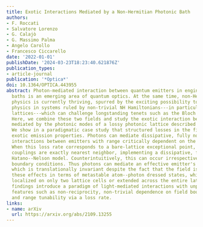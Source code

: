 ```yaml
---
title: Exotic Interactions Mediated by a Non-Hermitian Photonic Bath
authors:
- F. Roccati
- Salvatore Lorenzo
- G. Calajò
- G. Massimo Palma
- Angelo Carollo
- Francesco Ciccarello
date: '2022-01-01'
publishDate: '2024-03-23T18:23:40.621876Z'
publication_types:
- article-journal
publication: '*Optica*'
doi: 10.1364/OPTICA.443955
abstract: Photon-mediated interaction between quantum emitters in engineered photonic
  baths is an emerging area of quantum optics. At the same time, non-Hermitian (NH)
  physics is currently thriving, spurred by the exciting possibility to access new
  physics in systems ruled by non-trivial NH Hamiltonians---in particular, photonic
  lattices---which can challenge longstanding tenets such as the Bloch theory of bands.
  Here, we combine these two fields and study the exotic interaction between emitters
  mediated by the photonic modes of a lossy photonic lattice described by a NH Hamiltonian.
  We show in a paradigmatic case study that structured losses in the field can seed
  exotic emission properties. Photons can mediate dissipative, fully non-reciprocal
  interactions between emitters with range critically dependent on the loss rate.
  When this loss rate corresponds to a bare-lattice exceptional point, the effective
  couplings are exactly nearest neighbor, implementing a dissipative, fully non-reciprocal
  Hatano--Nelson model. Counterintuitively, this can occur irrespective of the lattice
  boundary conditions. Thus photons can mediate an effective emitter's Hamiltonian
  which is translationally invariant despite the fact that the field is not. We interpret
  these effects in terms of metastable atom--photon dressed states, which can be exactly
  localized on only two lattice cells or extended across the entire lattice. These
  findings introduce a paradigm of light-mediated interactions with unprecedented
  features such as non-reciprocity, non-trivial dependence on field boundary conditions,
  and range tunability via a loss rate.
links:
- name: arXiv
  url: https://arxiv.org/abs/2109.13255
---
```

